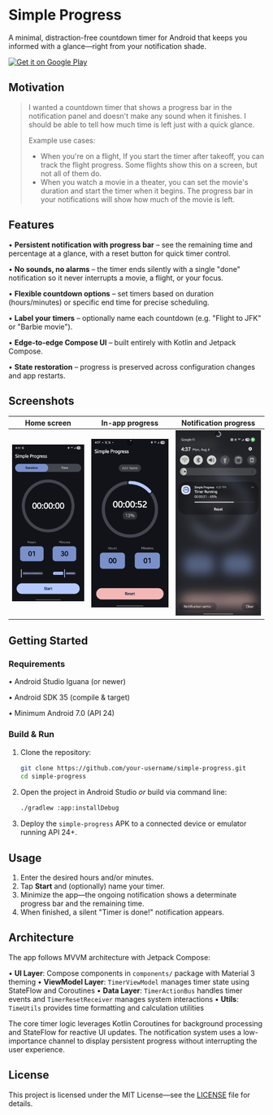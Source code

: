 # Simple Progress

A minimal, distraction-free countdown timer for Android that keeps you informed with a glance—right from your notification shade.

<a href="https://play.google.com/store/apps/details?id=com.tk.simpleprogress">
  <img src="https://play.google.com/intl/en_us/badges/static/images/badges/en_badge_web_generic.png" alt="Get it on Google Play" width="200"/>
</a>

## Motivation

>I wanted a countdown timer that shows a progress bar in the notification panel and doesn't make any sound when it finishes.  I should be able to tell how much time is left just with a quick glance. 
>
>Example use cases:
> - When you're on a flight, If you start the timer after takeoff, you can track the flight progress. Some flights show this on a screen, but not all of them do.
> - When you watch a movie in a theater, you can set the movie's duration and start the timer when it begins. The progress bar in your notifications will show how much of the movie is left.
>

## Features

• **Persistent notification with progress bar** – see the remaining time and percentage at a glance, with a reset button for quick timer control.

• **No sounds, no alarms** – the timer ends silently with a single "done" notification so it never interrupts a movie, a flight, or your focus.

• **Flexible countdown options** – set timers based on duration (hours/minutes) or specific end time for precise scheduling.

• **Label your timers** – optionally name each countdown (e.g. "Flight to JFK" or "Barbie movie").

• **Edge-to-edge Compose UI** – built entirely with Kotlin and Jetpack Compose.

• **State restoration** – progress is preserved across configuration changes and app restarts.

## Screenshots

| Home screen | In-app progress | Notification progress |
|-------------|-----------------|-----------------------|
| ![Home screen screenshot](screenshots/homescreen.jpg) | ![In-app progress screenshot](screenshots/in-progress-view.jpg) | ![Notification screenshot](screenshots/notification.jpg) |

## Getting Started

### Requirements

• Android Studio Iguana (or newer)

• Android SDK 35 (compile & target)

• Minimum Android 7.0 (API 24)

### Build & Run

1. Clone the repository:
   ```bash
   git clone https://github.com/your-username/simple-progress.git
   cd simple-progress
   ```
2. Open the project in Android Studio _or_ build via command line:
   ```bash
   ./gradlew :app:installDebug
   ```
3. Deploy the `simple-progress` APK to a connected device or emulator running API 24+.

## Usage

1. Enter the desired hours and/or minutes.
2. Tap **Start** and (optionally) name your timer.
3. Minimize the app—the ongoing notification shows a determinate progress bar and the remaining time.
4. When finished, a silent "Timer is done!" notification appears.

## Architecture

The app follows MVVM architecture with Jetpack Compose:

• **UI Layer**: Compose components in `components/` package with Material 3 theming
• **ViewModel Layer**: `TimerViewModel` manages timer state using StateFlow and Coroutines
• **Data Layer**: `TimerActionBus` handles timer events and `TimerResetReceiver` manages system interactions
• **Utils**: `TimeUtils` provides time formatting and calculation utilities

The core timer logic leverages Kotlin Coroutines for background processing and StateFlow for reactive UI updates. The notification system uses a low-importance channel to display persistent progress without interrupting the user experience.

## License

This project is licensed under the MIT License—see the [LICENSE](LICENSE) file for details. 
